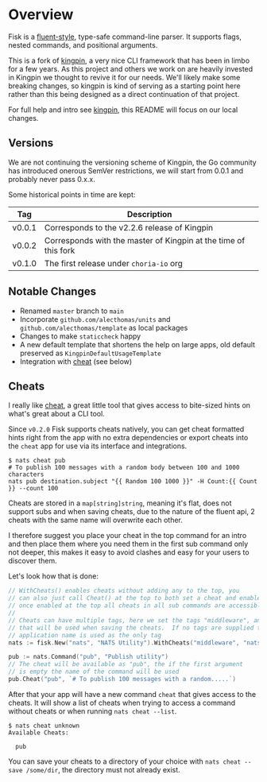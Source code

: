 # Overview

Fisk is a [fluent-style](http://en.wikipedia.org/wiki/Fluent_interface), type-safe command-line parser. It supports flags, nested commands, and positional arguments.

This is a fork of [kingpin](https://github.com/alecthomas/kingpin), a very nice CLI framework that has been in limbo for a few years. As this project and others we 
work on are heavily invested in Kingpin we thought to revive it for our needs. We'll likely make some breaking changes, so kingpin is kind of serving as a starting
point here rather than this being designed as a direct continuation of that project.

For full help and intro see [kingpin](https://github.com/alecthomas/kingpin), this README will focus on our local changes.

## Versions

We are not continuing the versioning scheme of Kingpin, the Go community has introduced onerous SemVer restrictions, we will start from 0.0.1 and probably never pass 0.x.x.

Some historical points in time are kept:

| Tag    | Description                                                     |
|--------|-----------------------------------------------------------------|
| v0.0.1 | Corresponds to the v2.2.6 release of Kingpin                    |
| v0.0.2 | Corresponds with the master of Kingpin at the time of this fork |
| v0.1.0 | The first release under `choria-io` org                         |

## Notable Changes

 * Renamed `master` branch to `main`
 * Incorporate `github.com/alecthomas/units` and `github.com/alecthomas/template` as local packages
 * Changes to make `staticcheck` happy
 * A new default template that shortens the help on large apps, old default preserved as `KingpinDefaultUsageTemplate`
 * Integration with [cheat](https://github.com/cheat/cheat) (see below)

## Cheats

I really like [cheat](https://github.com/cheat/cheat), a great little tool that gives access to bite-sized hints on what's great about a CLI tool.

Since `v0.2.0` Fisk supports cheats natively, you can get cheat formatted hints right from the app with no extra dependencies or export cheats into the `cheat` app for use via its interface and integrations.

```nohighlight
$ nats cheat pub
# To publish 100 messages with a random body between 100 and 1000 characters
nats pub destination.subject "{{ Random 100 1000 }}" -H Count:{{ Count }} --count 100
```

Cheats are stored in a `map[string]string`, meaning it's flat, does not support subs and when saving cheats, due to the
nature of the fluent api, 2 cheats with the same name will overwrite each other.

I therefore suggest you place your cheat in the top command for an intro and then place them where you need them in the 
first sub command only not deeper, this makes it easy to avoid clashes and easy for your users to discover them.

Let's look how that is done:

```go
// WithCheats() enables cheats without adding any to the top, you
// can also just call Cheat() at the top to both set a cheat and enable it
// once enabled at the top all cheats in all sub commands are accessible
//
// Cheats can have multiple tags, here we set the tags "middleware", and "nats"
// that will be used when saving the cheats.  If no tags are supplied the
// application name is used as the only tag
nats := fisk.New("nats", "NATS Utility").WithCheats("middleware", "nats")

pub := nats.Command("pub", "Publish utility")
// The cheat will be available as "pub", the if the first argument
// is empty the name of the command will be used
pub.Cheat("pub", `# To publish 100 messages with a random.....`)
```

After that your app will have a new command `cheat` that gives access to the cheats. It will show
a list of cheats when trying to access a command without cheats or when running `nats cheat --list`.

```nohighlight
$ nats cheat unknown
Available Cheats:

  pub
```

You can save your cheats to a directory of your choice with `nats cheat --save /some/dir`, the directory
must not already exist.
